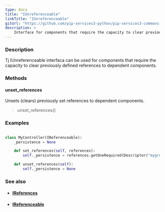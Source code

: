 ```yaml
---
type: docs
title: "IUnreferenceable"
linkTitle: "IUnreferenceable"
gitUrl: "https://github.com/pip-services3-python/pip-services3-commons-python"
description: >
    Interface for components that require the capacity to clear previously defined references to dependent components.
---
```


### Description

Tj IUnreferenceable interfaca can be used for components that require the capacity to clear previously defined references to dependent components.

### Methods

#### unset_references
Unsets (clears) previously set references to dependent components. 

> unset_references()

### Examples

```python

class MyController(IReferenceable):
    _persistence = None

    def set_references(self, references):
        self._persistence = references.getOneRequired(Descriptor("mygroup", "persistence", "*", "*", "1.0"))

    def unset_references(self):
        self._persistence = None

```

### See also
- #### [IReferences](../ireferences)
- #### [IReferenceable](../ireferenceable)
